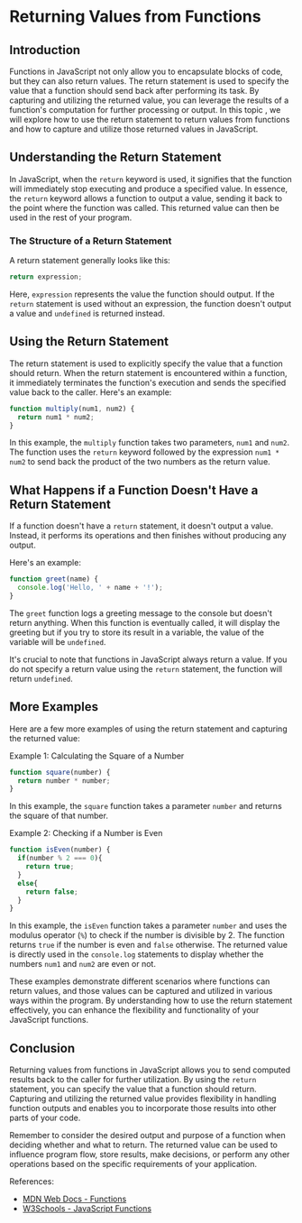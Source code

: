 # Returning Values from Functions

## Introduction

Functions in JavaScript not only allow you to encapsulate blocks of code, but they can also return values. The return statement is used to specify the value that a function should send back after performing its task. By capturing and utilizing the returned value, you can leverage the results of a function's computation for further processing or output. In this topic    , we will explore how to use the return statement to return values from functions and how to capture and utilize those returned values in JavaScript.

## Understanding the Return Statement

In JavaScript, when the `return` keyword is used, it signifies that the function will immediately stop executing and produce a specified value. In essence, the `return` keyword allows a function to output a value, sending it back to the point where the function was called. This returned value can then be used in the rest of your program.

### The Structure of a Return Statement

A return statement generally looks like this:

```javascript
return expression;
```

Here, `expression` represents the value the function should output. If the `return` statement is used without an expression, the function doesn't output a value and `undefined` is returned instead. 

## Using the Return Statement

The return statement is used to explicitly specify the value that a function should return. When the return statement is encountered within a function, it immediately terminates the function's execution and sends the specified value back to the caller. Here's an example:

```javascript
function multiply(num1, num2) {
  return num1 * num2;
}
```

In this example, the `multiply` function takes two parameters, `num1` and `num2`. The function uses the `return` keyword followed by the expression `num1 * num2` to send back the product of the two numbers as the return value.

## What Happens if a Function Doesn't Have a Return Statement

If a function doesn't have a `return` statement, it doesn't output a value. Instead, it performs its operations and then finishes without producing any output. 

Here's an example:

```javascript
function greet(name) {
  console.log('Hello, ' + name + '!');
}
```

The `greet` function logs a greeting message to the console but doesn't return anything. When this function is eventually called, it will display the greeting but if you try to store its result in a variable, the value of the variable will be `undefined`.

It's crucial to note that functions in JavaScript always return a value. If you do not specify a return value using the `return` statement, the function will return `undefined`.

## More Examples

Here are a few more examples of using the return statement and capturing the returned value:

Example 1: Calculating the Square of a Number
```javascript
function square(number) {
  return number * number;
}
```
In this example, the `square` function takes a parameter `number` and returns the square of that number.

Example 2: Checking if a Number is Even
```javascript
function isEven(number) {
  if(number % 2 === 0){
    return true;
  }
  else{
    return false;
  }
}
```
In this example, the `isEven` function takes a parameter `number` and uses the modulus operator (`%`) to check if the number is divisible by 2. The function returns `true` if the number is even and `false` otherwise. The returned value is directly used in the `console.log` statements to display whether the numbers `num1` and `num2` are even or not.

These examples demonstrate different scenarios where functions can return values, and those values can be captured and utilized in various ways within the program. By understanding how to use the return statement effectively, you can enhance the flexibility and functionality of your JavaScript functions.

## Conclusion

Returning values from functions in JavaScript allows you to send computed results back to the caller for further utilization. By using the `return` statement, you can specify the value that a function should return. Capturing and utilizing the returned value provides flexibility in handling function outputs and enables you to incorporate those results into other parts of your code.

Remember to consider the desired output and purpose of a function when deciding whether and what to return. The returned value can be used to influence program flow, store results, make decisions, or perform any other operations based on the specific requirements of your application.

References:
- [MDN Web Docs - Functions](https://developer.mozilla.org/en-US/docs/Web/JavaScript/Guide/Functions)
- [W3Schools - JavaScript Functions](https://www.w3schools.com/js/js_functions.asp)